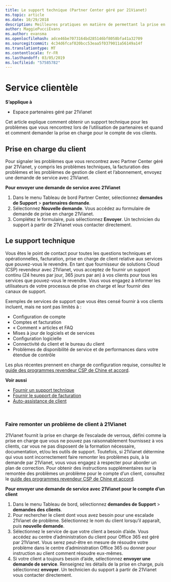 ```yaml
---
title: Le support technique (Partner Center géré par 21Vianet)
ms.topic: article
ms.date: 10/29/2018
description: Meilleures pratiques en matière de permettant la prise en charge de vos clients.
author: MaggiePucciEvans
ms.author: evansma
ms.openlocfilehash: adce46be7073164bd285146bf8058bfa41a32709
ms.sourcegitcommit: 4c34d6fcaf020bcc53eaa5f0379011a56149a14f
ms.translationtype: MT
ms.contentlocale: fr-FR
ms.lasthandoff: 03/05/2019
ms.locfileid: "57585782"
---
```

# <a name="customer-support"></a>Service clientèle

**S’applique à**

-   Espace partenaires géré par 21Vianet

Cet article explique comment obtenir un support technique pour les problèmes que vous rencontrez lors de l’utilisation de partenaires et quand et comment demander la prise en charge pour le compte de vos clients. 

## <a name="getting-customer-support"></a>Prise en charge du client

Pour signaler les problèmes que vous rencontrez avec Partner Center géré par 21Vianet, y compris les problèmes techniques, la facturation des problèmes et les problèmes de gestion de client et l’abonnement, envoyez une demande de service avec 21Vianet.

**Pour envoyer une demande de service avec 21Vianet**

1. Dans le menu Tableau de bord Partner Center, sélectionnez **demandes de Support** &gt; **partenaires demande**.
2. Sélectionnez **Nouvelle demande**. Vous accédez au formulaire de demande de prise en charge 21Vianet. 
3. Complétez le formulaire, puis sélectionnez **Envoyer**. Un technicien du support à partir de 21Vianet vous contacter directement.

## <a name="providing-customer-support"></a>Le support technique

Vous êtes le point de contact pour toutes les questions techniques et opérationnelles, facturation, prise en charge de client relative aux services que pouvez-vous le revendre. En tant que fournisseur de solutions Cloud (CSP) revendeur avec 21Vianet, vous acceptez de fournir un support continu (24 heures par jour, 365 jours par an) à vos clients pour tous les services que pouvez-vous le revendre. Vous vous engagez à informer les utilisateurs de votre processus de prise en charge et leur fournir des canaux de support.  

Exemples de services de support que vous êtes censé fournir à vos clients incluent, mais ne sont pas limités à :
 
-   Configuration de compte 
-   Comptes et facturation 
-   « Comment » articles et FAQ 
-   Mises à jour de logiciels et de services 
-   Configuration logicielle 
-   Connectivité du client et le bureau du client
-   Problèmes de disponibilité de service et de performances dans votre étendue de contrôle 

Les plus récentes prennent en charge de configuration requise, consultez le [guide des programmes revendeur CSP de Chine et accord](csp-program-guide-and-agreements.md).

**Voir aussi**

-   [Fournir un support technique](provide-technical-support.md)
-   [Fournir le support de facturation](provide-billing-support.md)
-   [Auto-assistance de client](customer-self-support.md)

 
### <a name="escalate-a-customer-issue-to-21vianet"></a>Faire remonter un problème de client à 21Vianet 

21Vianet fournit la prise en charge de l’escalade de verrous, défini comme la prise en charge que vous ne pouvez pas raisonnablement fournissez à vos clients, car vous ne pas disposent de la formation nécessaire, documentation, et/ou les outils de support. Toutefois, si 21Vianet détermine qui vous sont incorrectement faire remonter les problèmes puis, à la demande par 21Vianet, vous vous engagez à respecter pour aborder un plan de correction. Pour obtenir des instructions supplémentaires sur la remontée des problèmes un problème pour le compte d’un client, consultez le [guide des programmes revendeur CSP de Chine et accord](csp-program-guide-and-agreements.md).

**Pour envoyer une demande de service avec 21Vianet pour le compte d’un client**

1. Dans le menu Tableau de bord, sélectionnez **demandes de Support** &gt; **demandes des clients**.
2. Pour rechercher le client dont vous avez besoin pour une escalade 21Vianet de problème. Sélectionnez le nom du client lorsqu’il apparaît, puis **nouvelle demande**.
3. Sélectionnez le service de que votre client a besoin d’aide. Vous accédez au centre d’administration du client pour Office 365 est géré par 21Vianet. Vous serez peut-être en mesure de résoudre votre problème dans le centre d’administration Office 365 ou donner pour instruction au client comment résoudre eux-mêmes.
4. Si votre client a toujours besoin d’aide, sélectionnez **envoyer une demande de service**. Renseignez les détails de la prise en charge, puis sélectionnez **envoyer**. Un technicien du support à partir de 21Vianet vous contacter directement.




 




